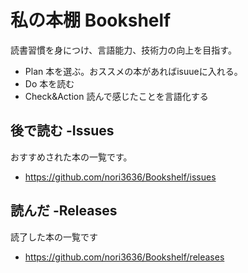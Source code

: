 # 私の本棚 Bookshelf 

読書習慣を身につけ、言語能力、技術力の向上を目指す。

 - Plan
  本を選ぶ。おススメの本があればisuueに入れる。
 - Do
  本を読む
 - Check&Action
  読んで感じたことを言語化する 

## 後で読む -Issues
おすすめされた本の一覧です。
 - https://github.com/nori3636/Bookshelf/issues 


## 読んだ -Releases
読了した本の一覧です
 - https://github.com/nori3636/Bookshelf/releases 

